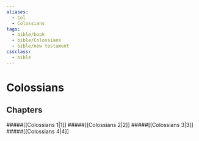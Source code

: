 ```yaml
---
aliases:
  - Col
  - Colossians
tags:
  - bible/book
  - bible/Colossians
  - bible/new testament
cssclass:
  - bible
---
```


# Colossians

## Chapters

#####[[Colossians 1|1]]
#####[[Colossians 2|2]]
#####[[Colossians 3|3]]
#####[[Colossians 4|4]]
